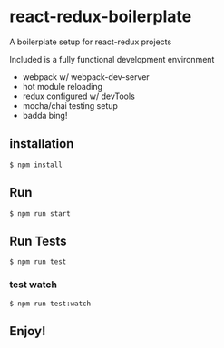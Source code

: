 # react-redux-boilerplate
A boilerplate setup for react-redux projects

Included is a fully functional development environment
* webpack w/ webpack-dev-server
* hot module reloading
* redux configured w/ devTools
* mocha/chai testing setup
* badda bing!

## installation

    $ npm install
    
## Run

    $ npm run start
    
## Run Tests

    $ npm run test
    
### test watch

    $ npm run test:watch
    
## Enjoy!
